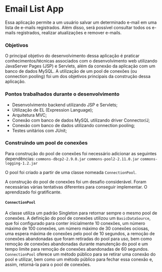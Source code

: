 # Email List App

Essa aplicação permite a um usuário salvar um determinado e-mail em uma lista de e-mails registrados. Além disso, será possível consultar todos os e-mails registrados, realizar atualizações e remover e-mails.

### Objetivos

O principal objetivo do desenvolvimento dessa aplicação é praticar conhecimentos/técnicas associados com o desenvolvimento web utilizando JavaServer Pages (JSP) e Servlets, além da conexão da aplicação com um banco de dados MySQL.
A utilização de um pool de conexões (ou connection pooling) foi um dos objetivos principais da construção dessa aplicação.

### Pontos trabalhados durante o desenvolvimento

- Desenvolvimento backend utilizando JSP e Servlets;
- Utilização de EL (Expression Language);
- Arquitetura MVC;
- Conexão com banco de dados MySQL utilizando driver Connector/J;
- Conexão com banco de dados utilizando connection pooling;
- Testes unitários com JUnit;

### Construindo um pool de conexões

Para construção do pool de conexões foi necessário adicionar as seguintes dependências:
`commons-dbcp2-2.9.0.jar`
`commons-pool2-2.11.0.jar`
`commons-logging-1.2.jar`

O pool foi criado a partir de uma classe nomeada `ConnectionPool`.

A construção do pool de conexões foi um desafio considerável. Foram necessárias várias tentativas diferentes para conseguir implementar. O aprendizado foi gratificante.

#### `ConnectionPool`
A classe utiliza um padrão Singleton para retornar sempre o mesmo pool de conexões.
A definição do pool de conexões utilizou um `BasicDataSource`, que foi configurado para conter inicialmente 10 conexões, um número máximo de 100 conexões, um número máximo de 30 conexões ociosas, uma espera máxima de conexões pelo pool de 10 segundos, a remoção de conexões abandonadas que foram retiradas do pool para uso, bem como remoção de conexões abandonadas durante manutenção do pool e um tempo limite para remoção de conexões abandonadas de 60 segundos.
`ConnectionPool` oferece um método público para se retirar uma conexão do pool e utilizar, bem como um método público para fechar essa conexão e, assim, retorná-la para o pool de conexões.
